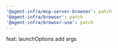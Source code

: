 ```yaml
---
'@agent-infra/mcp-server-browser': patch
'@agent-infra/browser': patch
'@agent-infra/browser-use': patch
---
```


feat: launchOptions add args
